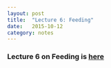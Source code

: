 ```yaml
---
layout: post
title:  "Lecture 6: Feeding"
date:   2015-10-12
category: notes
---
```


### Lecture 6 on Feeding is <a href="{{ site.baseurl }}/assets/lectures/06_feeding">here</a>
